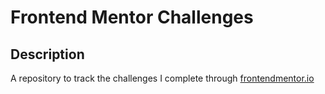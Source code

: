 # Frontend Mentor Challenges

## Description

A repository to track the challenges I complete through [frontendmentor.io](https://frontendmentor.io)
